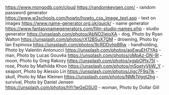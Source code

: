 https://www.mongodb.com/cloud
https://randomkeygen.com/ - random password generator
https://www.w3schools.com/howto/howto_css_image_text.asp - text on images
https://www.name-generator.org.uk/quick/ - name generator
https://www.fantasynamegenerators.com/film-studio-names.php - studio generator
https://unsplash.com/photos/AbNO2iejoXA - dog, Photo by Ryan Walton
https://unsplash.com/photos/rX12B5uX7QM - drowning, Photo by Ian Espinosa
https://unsplash.com/photos/9cRDDvhpBRw - handholding, Photo by Valentin Antonucci 
https://unsplash.com/photos/aoEwuEH7YAs - man, Photo by Lucas Gouvêa
https://unsplash.com/photos/oMpAz-DN-9I - moon, Photo by Greg Rakozy
https://unsplash.com/photos/xgsbOPIx75I - rose, Photo by Mathilda Khoo
https://unsplash.com/photos/mSoetyVbW_Y - seaport, Photo by Alessio Lin 
https://unsplash.com/photos/Jigc7F9q7Ik - skull, Photo by Max Kleinen
https://unsplash.com/photos/NMk1Vggt2hg - survival, Photo by Daniel Jensen
https://unsplash.com/photos/hYr1wGeDSU0 - woman, Photo by Dollar Gill
